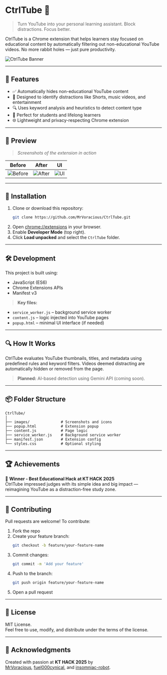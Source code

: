# CtrlTube 🎯

> Turn YouTube into your personal learning assistant. Block distractions. Focus better.

CtrlTube is a Chrome extension that helps learners stay focused on educational content by automatically filtering out non-educational YouTube videos. No more rabbit holes — just pure productivity.

![CtrlTube Banner](https://d112y698adiu2z.cloudfront.net/photos/production/software_photos/003/465/627/datas/gallery.jpg) <!-- Add your image path -->

---

## 🚀 Features

- ✅ Automatically hides non-educational YouTube content  
- 🎯 Designed to identify distractions like Shorts, music videos, and entertainment  
- 🔍 Uses keyword analysis and heuristics to detect content type  
- 🧠 Perfect for students and lifelong learners  
- 🌐 Lightweight and privacy-respecting Chrome extension  

---

## 📸 Preview

> _Screenshots of the extension in action_

| Before | After | UI |
|--------|-------|-------|
| ![Before](https://d112y698adiu2z.cloudfront.net/photos/production/software_photos/003/466/015/datas/gallery.jpg) | ![After](https://d112y698adiu2z.cloudfront.net/photos/production/software_photos/003/466/016/datas/gallery.jpg) | ![UI](https://d112y698adiu2z.cloudfront.net/photos/production/software_photos/003/466/013/datas/gallery.jpg) |

---

## 🧩 Installation

1. Clone or download this repository:
   ```bash
   git clone https://github.com/MrVoracious/CtrlTube.git
   ```
2. Open [chrome://extensions](chrome://extensions) in your browser.  
3. Enable **Developer Mode** (top right).  
4. Click **Load unpacked** and select the `CtrlTube` folder.  

---

## 🛠️ Development

This project is built using:

- JavaScript (ES6)
- Chrome Extensions APIs
- Manifest v3

> **Key files:**
- `service_worker.js` – background service worker
- `content.js` – logic injected into YouTube pages
- `popup.html` – minimal UI interface (if needed)

---

## 🔍 How It Works

CtrlTube evaluates YouTube thumbnails, titles, and metadata using predefined rules and keyword filters. Videos deemed distracting are automatically hidden or removed from the page.

> **Planned:** AI-based detection using Gemini API (coming soon).

---

## 📦 Folder Structure

```
CtrlTube/
│
├── images/              # Screenshots and icons
├── popup.html           # Extension popup
├── content.js           # Page logic
├── service_worker.js    # Background service worker
├── manifest.json        # Extension config
└── styles.css           # Optional styling
```

---

## 🏆 Achievements

🏅 **Winner - Best Educational Hack at KT HACK 2025**  
CtrlTube impressed judges with its simple idea and big impact — reimagining YouTube as a distraction-free study zone.

---

## 🤝 Contributing

Pull requests are welcome! To contribute:

1. Fork the repo  
2. Create your feature branch:  
   ```bash
   git checkout -b feature/your-feature-name
   ```
3. Commit changes:  
   ```bash
   git commit -m 'Add your feature'
   ```
4. Push to the branch:  
   ```bash
   git push origin feature/your-feature-name
   ```
5. Open a pull request  

---

## 📄 License

MIT License.  
Feel free to use, modify, and distribute under the terms of the license.

---

## 🙌 Acknowledgments

Created with passion at **KT HACK 2025** by  
[MrVoracious](https://github.com/MrVoracious), [fuel000cynical](https://github.com/fuel000cynical), and [insomniac-robot](https://github.com/Insomniac-Robot).
